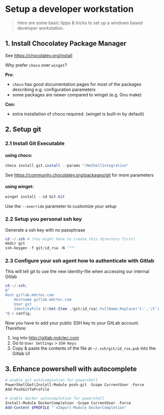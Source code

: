# Setup a developer workstation
> Here are some basic tipps & tricks to set up a windows based developer workstation.

## 1. Install Chocolatey Package Manager
See https://chocolatey.org/install

Why prefer `choco` over `winget`?

**Pro:**
 * `choco` has good documentation pages for most of the packages describing e.g. configuration parameters
 * some packages are newer compared to winget (e.g. Gnu make)

**Con:**
 * extra installation of choco required. (winget is built-in by default) 

## 2. Setup git
    
### 2.1 Install Git Executable
#### using choco:
```powershell
choco install git.install --params "/NoShellIntegration"
```
See https://community.chocolatey.org/packages/git for more parameters
#### using winget:
```powershell
winget install --id Git.Git
```
Use the `--override` parameter to customize your setup

### 2.2 Setup you personal ssh key 
Generate a ssh key with no passphrase
```powershell
cd ~/.ssh # (You might have to create this directory first)
mkdir git
ssh-keygen -f git/id_rsa -N '""'
```
### 2.3 Configure your ssh agent how to authenticate with Gitlab
This will tell git to use the new identity-file when accessing our internal Gitlab
```powershell
cd ~/.ssh;
@"
Host gitlab.mdctec.com
    Hostname gitlab.mdctec.com
    User git
    IdentityFile $((Get-Item ./git/id_rsa).FullName.Replace('C:','/C').Replace('\','/'))
"@ > config;
```
Now you have to add your public SSH key to your GitLab account.
Therefore:
1) log into http://gitlab.mdctec.com
2) Go to `User Settings` > `SSH Keys`
3) Copy & paste the contents of the file at `~/.ssh/git/id_rsa.pub` into the Gitlab UI

## 3. Enhance powershell with autocomplete
```powershell
# enable git autocompletion for powershell
PowerShellGet\Install-Module posh-git -Scope CurrentUser -Force
Add-PoshGitToProfile
```
```powershell
# enable docker autocompletion for powershell
Install-Module DockerCompletion -Scope CurrentUser -Force
Add-Content $PROFILE "`nImport-Module DockerCompletion"
```
